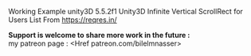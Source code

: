 Working Example unity3D 5.5.2f1
Unity3D Infinite Vertical ScrollRect for Users List From https://reqres.in/ 

<b>Support is welcome to share more work in the future :</b><br>
my patreon page :
<Href patreon.com/bilelmnasser>

